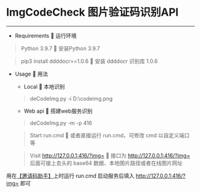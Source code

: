 ImgCodeCheck 图片验证码识别API
==========================

---
+ Requirements 🔲 运行环境

> Python 3.9.7 🔲 安装Python 3.9.7

> pip3 install ddddocr==1.0.6 🔲 安装 ddddocr 识别库 1.0.6

+ Usage 🔲 用法

  - Local 🔲 本地识别
  > deCodeImg.py -i D:\codeimg.png

  - Web api 🔲 搭建web服务识别
  > deCodeImg.py -m -p 416

  > Start run.cmd 🔲 或者直接运行 run.cmd，可修改 cmd 以自定义端口等
    
  > Visit http://127.0.0.1:416/?img= 🔲 接口为 http://127.0.0.1:416/?img= 后面可接上去头的 base64 数据、本地图片路径或者在线图片网址
  
用在[【邀请码助手】](https://chrome.google.com/webstore/detail/register-invitation-code/ndmlflmkmohjoechiepcpflbljadmemp)上时运行 run.cmd 启动服务后填入 http://127.0.0.1:416/?img= 即可

